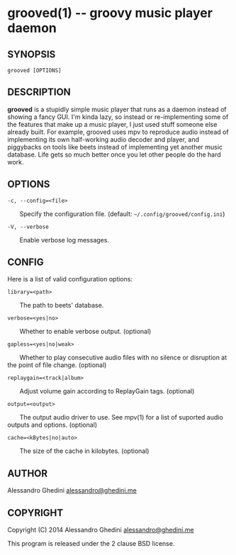 grooved(1) -- groovy music player daemon
========================================

## SYNOPSIS

`grooved [OPTIONS]`

## DESCRIPTION

**grooved** is a stupidly simple music player that runs as a daemon instead of
showing a fancy GUI. I'm kinda lazy, so instead or re-implementing some of the
features that make up a music player, I just used stuff someone else already
built. For example, grooved uses mpv to reproduce audio instead of implementing
its own half-working audio decoder and player, and piggybacks on tools like
beets instead of implementing yet another music database. Life gets so much
better once you let other people do the hard work.

## OPTIONS

`-c, --config=<file>`

&nbsp;&nbsp;&nbsp;&nbsp;&nbsp;&nbsp;
Specify the configuration file. (default: `~/.config/grooved/config.ini`)

`-V, --verbose`

&nbsp;&nbsp;&nbsp;&nbsp;&nbsp;&nbsp;
Enable verbose log messages.

## CONFIG

Here is a list of valid configuration options:

`library=<path>`

&nbsp;&nbsp;&nbsp;&nbsp;&nbsp;&nbsp;
The path to beets' database.

`verbose=<yes|no>`

&nbsp;&nbsp;&nbsp;&nbsp;&nbsp;&nbsp;
Whether to enable verbose output. (optional)

`gapless=<yes|no|weak>`

&nbsp;&nbsp;&nbsp;&nbsp;&nbsp;&nbsp;
Whether to play consecutive audio files with no silence or disruption at the
point of file change. (optional)

`replaygain=<track|album>`

&nbsp;&nbsp;&nbsp;&nbsp;&nbsp;&nbsp;
Adjust volume gain according to ReplayGain tags. (optional)

`output=<output>`

&nbsp;&nbsp;&nbsp;&nbsp;&nbsp;&nbsp;
The output audio driver to use. See mpv(1) for a list of suported audio outputs
and options. (optional)

`cache=<kBytes|no|auto>`

&nbsp;&nbsp;&nbsp;&nbsp;&nbsp;&nbsp;
The size of the cache in kilobytes. (optional)

## AUTHOR ##

Alessandro Ghedini <alessandro@ghedini.me>

## COPYRIGHT ##

Copyright (C) 2014 Alessandro Ghedini <alessandro@ghedini.me>

This program is released under the 2 clause BSD license.
